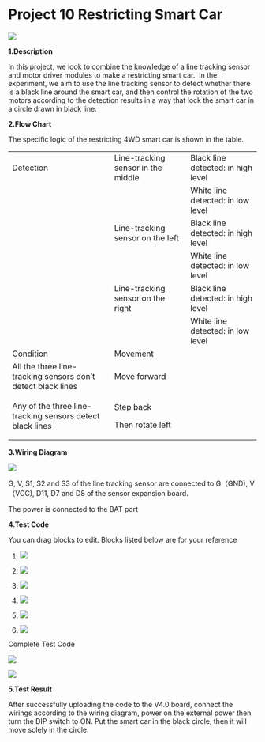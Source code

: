 # Project 10 Restricting Smart Car

![](/media/644a1976bf17a6b64e0aed1a7240ff1e.jpeg)

**1.Description**

In this project, we look to combine the knowledge of a line tracking
sensor and motor driver modules to make a restricting smart car.  In the
experiment, we aim to use the line tracking sensor to detect whether
there is a black line around the smart car, and then control the
rotation of the two motors according to the detection results in a way
that lock the smart car in a circle drawn in black line.

**2.Flow Chart**

The specific logic of the restricting 4WD smart car is shown in the
table.

<table>
<tbody>
<tr class="odd">
<td>Detection</td>
<td>Line-tracking sensor in the middle</td>
<td>Black line detected: in high level</td>
</tr>
<tr class="even">
<td></td>
<td></td>
<td>White line detected: in low level</td>
</tr>
<tr class="odd">
<td></td>
<td>Line-tracking sensor on the left</td>
<td>Black line detected: in high level</td>
</tr>
<tr class="even">
<td></td>
<td></td>
<td>White line detected: in low level</td>
</tr>
<tr class="odd">
<td></td>
<td>Line-tracking sensor on the right</td>
<td>Black line detected: in high level</td>
</tr>
<tr class="even">
<td></td>
<td></td>
<td>White line detected: in low level</td>
</tr>
<tr class="odd">
<td>Condition</td>
<td>Movement</td>
<td></td>
</tr>
<tr class="even">
<td>All the three line-tracking sensors don’t detect black lines</td>
<td>Move forward</td>
<td></td>
</tr>
<tr class="odd">
<td>Any of the three line-tracking sensors detect black lines</td>
<td><p>Step back</p>
<p>Then rotate left</p></td>
<td></td>
</tr>
</tbody>
</table>

**3.Wiring Diagram**

![](/media/88422b5f1464ad447e28ccbb8c39a8d4.png)

G, V, S1, S2 and S3 of the line tracking sensor are connected to G（GND),
V（VCC), D11, D7 and D8 of the sensor expansion board.

The power is connected to the BAT port

**4.Test Code**

You can drag blocks to edit. Blocks listed below are for your reference

1.  ![](/media/8de1b04be1ba147dd242c66bddeacacc.png)

2.  ![](/media/e48288f5b46e3e1c78489cb9d9b86333.png)

3.  ![](/media/801d176b32bc87904b8545ecf80874fc.png)

4.  ![](/media/6d2182caa9c17435c65ed3ff6c250a01.png)

5.  ![](/media/5aa8407b0ed182b18f227c8e1ec9a0b4.png)

6.  ![](/media/57bace827fac289b0e98eb4773436a1c.png)

Complete Test Code

![](/media/81bbee811546c34e845fc372c89fdaef.png)

![](/media/a42ec602a6d61f30b5dd0970309e18c4.png)

**5.Test Result**

After successfully uploading the code to the V4.0 board, connect the
wirings according to the wiring diagram, power on the external power
then turn the DIP switch to ON. Put the smart car in the black circle,
then it will move solely in the circle.

